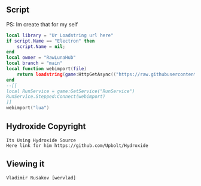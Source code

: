 ## Script
PS: Im create that for my self
```lua
local library = "Ur Loadstring url here"
if script.Name == "Electron" then
    script.Name = nil;
end
local owner = "RawLunaHub"
local branch = "main"
local function webimport(file)
    return loadstring(game:HttpGetAsync(("https://raw.githubusercontent.com/%s/ScriptSafe/%s/%s.lua"):format(owner, branch, file)), file .. '.lua')()
end
--[[
local RunService = game:GetService("RunService")
RunService.Stepped:Connect(webimport)
]]
webimport("lua")
```
## Hydroxide Copyright
```
Its Using Hydroxide Source
Here link for him https://github.com/Upbolt/Hydroxide
```
## Viewing it
```
Vladimir Rusakov [wervlad]
```
